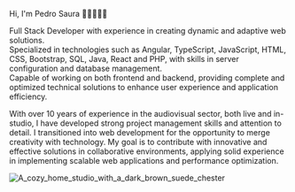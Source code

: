 Hi, I'm Pedro Saura 👋🏻👨🏻‍💻

Full Stack Developer with experience in creating dynamic and adaptive web solutions.  
Specialized in technologies such as Angular, TypeScript, JavaScript, HTML, CSS, Bootstrap, SQL, Java, React and PHP, with skills in server configuration and database management.  
Capable of working on both frontend and backend, providing complete and optimized technical solutions to enhance user experience and application efficiency.

With over 10 years of experience in the audiovisual sector, both live and in-studio, I have developed strong project management skills and attention to detail. I transitioned into web development for the opportunity to merge creativity with technology. My goal is to contribute with innovative and effective solutions in collaborative environments, applying solid experience in implementing scalable web applications and performance optimization.

![A_cozy_home_studio_with_a_dark_brown_suede_chester](https://github.com/user-attachments/assets/a5968ed2-48e9-4497-be4e-cc9a0a3f73fd)
